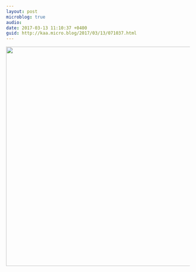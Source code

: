 ```yaml
---
layout: post
microblog: true
audio: 
date: 2017-03-13 11:10:37 +0400
guid: http://kaa.micro.blog/2017/03/13/071037.html
---
```



<img src="http://www.kaa.bz/uploads/2018/8f6b29ab82.jpg" width="600" height="600" />
